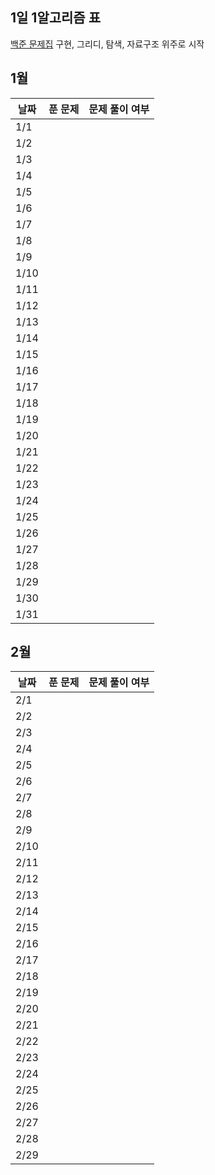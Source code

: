 ## 1일 1알고리즘 표

[백준 문제집](https://github.com/tony9402/baekjoon?tab=readme-ov-file) 구현, 그리디, 탐색, 자료구조 위주로 시작

## 1월

| 날짜 | 푼 문제 | 문제 풀이 여부 |
| ---- | ------- | -------------- |
| 1/1  |         |                |
| 1/2  |         |                |
| 1/3  |         |                |
| 1/4  |         |                |
| 1/5  |         |                |
| 1/6  |         |                |
| 1/7  |         |                |
| 1/8  |         |                |
| 1/9  |         |                |
| 1/10 |         |                |
| 1/11 |         |                |
| 1/12 |         |                |
| 1/13 |         |                |
| 1/14 |         |                |
| 1/15 |         |                |
| 1/16 |         |                |
| 1/17 |         |                |
| 1/18 |         |                |
| 1/19 |         |                |
| 1/20 |         |                |
| 1/21 |         |                |
| 1/22 |         |                |
| 1/23 |         |                |
| 1/24 |         |                |
| 1/25 |         |                |
| 1/26 |         |                |
| 1/27 |         |                |
| 1/28 |         |                |
| 1/29 |         |                |
| 1/30 |         |                |
| 1/31 |         |                |

## 2월

| 날짜 | 푼 문제 | 문제 풀이 여부 |
| ---- | ------- | -------------- |
| 2/1  |         |                |
| 2/2  |         |                |
| 2/3  |         |                |
| 2/4  |         |                |
| 2/5  |         |                |
| 2/6  |         |                |
| 2/7  |         |                |
| 2/8  |         |                |
| 2/9  |         |                |
| 2/10 |         |                |
| 2/11 |         |                |
| 2/12 |         |                |
| 2/13 |         |                |
| 2/14 |         |                |
| 2/15 |         |                |
| 2/16 |         |                |
| 2/17 |         |                |
| 2/18 |         |                |
| 2/19 |         |                |
| 2/20 |         |                |
| 2/21 |         |                |
| 2/22 |         |                |
| 2/23 |         |                |
| 2/24 |         |                |
| 2/25 |         |                |
| 2/26 |         |                |
| 2/27 |         |                |
| 2/28 |         |                |
| 2/29 |         |                |
